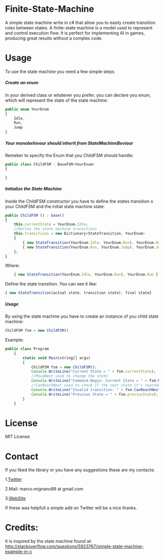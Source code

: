 # Finite-State-Machine
A simple state machine write in c# that allow you to easily create transition rules between states.
A finite-state machine is a model used to represent and control execution flow. It is perfect for implementing AI in games, producing great results without a complex code.

# Usage
To use the state machine you need a few simple steps
##### Create an enum
In your derived class or whatever you prefer, you can declare you enum, which will represent the state of the state machine:
```javascript
public enum YourEnum
{
	Idle,
	Run,
	Jump
}
```
##### Your monobehivour should inherit from StateMachineBeviour
Remeber to specify the Enum that you ChildFSM should handle:
```javascript
public class ChildFSM : BaseFSM<YourEnum> 
{

}
```

##### Initialize the State Machine
Inside the ChildFSM constructor you have to define the states transition o your ChildFSM and the initial state machine state:
```javascript
public ChildFSM () : base()
{			
	this.currentState = YourEnum.Idle;
	//Define the state machine transitions
	this.transitions = new Dictionary<StateTransition, YourEnum>
	{
		{ new StateTransition(YourEnum.Idle, YourEnum.Run), YourEnum.Run }, 
		{ new StateTransition(YourEnum.Run, YourEnum.Jump), YourEnum.Jump }, 
	};	
}
```

Where:
```javascript
	{ new StateTransition(YourEnum.Idle, YourEnum.Run), YourEnum.Run }
```
Define the state transition. 
You can see it like:
```javascript
{ new StateTransition(actual state, transition state), final state}
```

##### Usage
By using the state machine you have to create an instance of you child state machine:
```javascript
ChildFSM fsm = new ChildFSM()
```
Example:
```javascript
public class Program
	{
		static void Main(string[] args)
		{
			ChildFSM fsm = new ChildFSM();
			Console.WriteLine("Current State = " + fsm.currentState);
			//MoveNext used to change the state
			Console.WriteLine("Command.Begin: Current State = " + fsm.MoveNext(PlayerState.Run));
			//CanReachNext used to check if the next state it's reachable
			Console.WriteLine("Invalid transition: " + fsm.CanReachNext(PlayerState.Idle));
			Console.WriteLine("Previous State = " + fsm.previusState);
		}
	}
```
# License
MIT License

# Contact
If you liked the library or you have any suggestions these are my contacts:

1.[Twitter](https://twitter.com/Marcomignano3Twitter) 

2.Mail: marco.mignano89 at gmail.com

3.[WebSite](http://marcomignano.altervista.org)  

If these was helpfull a simple add on Twitter will be a nice thanks.
# Credits:
It is inspired by the state machine found at: http://stackoverflow.com/questions/5923767/simple-state-machine-example-in-c
